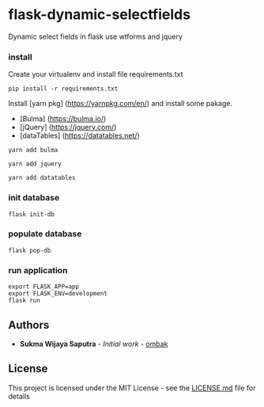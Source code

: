 # flask-dynamic-selectfields
Dynamic select fields in flask use wtforms and jquery

### install
Create your virtualenv and install file requirements.txt

```
pip install -r requirements.txt
```

Install [yarn pkg] (https://yarnpkg.com/en/) and install some pakage.

* [Bulma] (https://bulma.io/) 
* [jQuery] (https://jquery.com/)
* [dataTables] (https://datatables.net/)

```
yarn add bulma
```

```
yarn add jquery
```

```
yarn add datatables
```

### init database
```
flask init-db
```

### populate database
```
flask pop-db
```

### run application
```
export FLASK_APP=app
export FLASK_ENV=development
flask run
```

## Authors

* **Sukma Wijaya Saputra** - *Initial work* - [ombak](https://github.com/ombak)


## License

This project is licensed under the MIT License - see the [LICENSE.md](LICENSE.md) file for details


